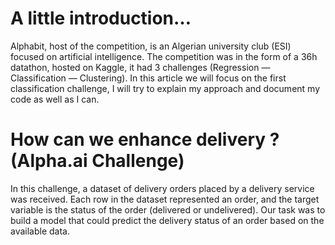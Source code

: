 # A little introduction…
Alphabit, host of the competition, is an Algerian university club (ESI) focused on artificial intelligence.
The competition was in the form of a 36h datathon, hosted on Kaggle, it had 3 challenges (Regression — Classification — Clustering).
In this article we will focus on the first classification challenge, I will try to explain my approach and document my code as well as I can.

# How can we enhance delivery ? (Alpha.ai Challenge)
In this challenge, a dataset of delivery orders placed by a delivery service was received. Each row in the dataset represented an order, and the target variable is the status of the order (delivered or undelivered). Our task was to build a model that could predict the delivery status of an order based on the available data.
